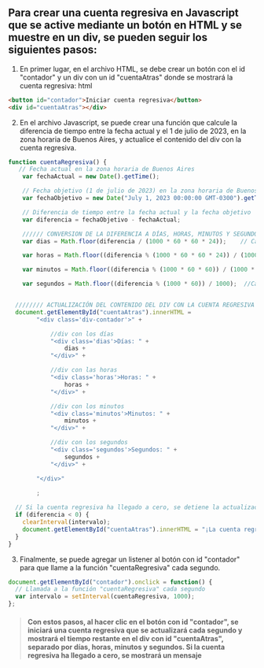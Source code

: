 ## Para crear una cuenta regresiva en Javascript que se active mediante un botón en HTML y se muestre en un div, se pueden seguir los siguientes pasos:

1. En primer lugar, en el archivo HTML, se debe crear un botón con el id "contador" y un div con un id "cuentaAtras" donde se mostrará la cuenta regresiva:
html
```html
<button id="contador">Iniciar cuenta regresiva</button>
<div id="cuentaAtras"></div>
```
2. En el archivo Javascript, se puede crear una función que calcule la diferencia de tiempo entre la fecha actual y el 1 de julio de 2023, en la zona horaria de Buenos Aires, y actualice el contenido del div con la cuenta regresiva.



```javascript
function cuentaRegresiva() {
   // Fecha actual en la zona horaria de Buenos Aires
    var fechaActual = new Date().getTime();

    // Fecha objetivo (1 de julio de 2023) en la zona horaria de Buenos Aires
    var fechaObjetivo = new Date("July 1, 2023 00:00:00 GMT-0300").getTime(); 

    // Diferencia de tiempo entre la fecha actual y la fecha objetivo
    var diferencia = fechaObjetivo - fechaActual;

    ////// CONVERSION DE LA DIFERENCIA A DÍAS, HORAS, MINUTOS Y SEGUNDOS///////
    var dias = Math.floor(diferencia / (1000 * 60 * 60 * 24));    // Calcula la diferencia en días

    var horas = Math.floor((diferencia % (1000 * 60 * 60 * 24)) / (1000 * 60 * 60)); // Calcula la diferencia en horas

    var minutos = Math.floor((diferencia % (1000 * 60 * 60)) / (1000 * 60));  // Calcula la diferencia en minutos

    var segundos = Math.floor((diferencia % (1000 * 60)) / 1000);  //Calcula la diferencia en segundos


  //////// ACTUALIZACIÓN DEL CONTENIDO DEL DIV CON LA CUENTA REGRESIVA ///////
  document.getElementById("cuentaAtras").innerHTML =
        "<div class='div-contador'>" +

            //div con los días
            "<div class='dias'>Días: " +
                dias +
            "</div>" +

            //div con las horas
            "<div class='horas'>Horas: " +
                horas +
            "</div>" +

            //div con los minutos
            "<div class='minutos'>Minutos: " +
                minutos +
            "</div>" +

            //div con los segundos
            "<div class='segundos'>Segundos: " +
                segundos +
            "</div>" +

        "</div>"
        
        ;

  // Si la cuenta regresiva ha llegado a cero, se detiene la actualización
  if (diferencia < 0) {
    clearInterval(intervalo);
    document.getElementById("cuentaAtras").innerHTML = "¡La cuenta regresiva ha terminado!";
  }
}

```

3. Finalmente, se puede agregar un listener al botón con id "contador" para que llame a la función "cuentaRegresiva" cada segundo.

```javascript
document.getElementById("contador").onclick = function() {
  // Llamada a la función "cuentaRegresiva" cada segundo
  var intervalo = setInterval(cuentaRegresiva, 1000);
};
```
> #### Con estos pasos, al hacer clic en el botón con id "contador", se iniciará una cuenta regresiva que se actualizará cada segundo y mostrará el tiempo restante en el div con id "cuentaAtras", separado por días, horas, minutos y segundos. Si la cuenta regresiva ha llegado a cero, se mostrará un mensaje